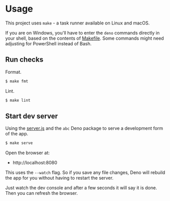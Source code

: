 # Usage

This project uses `make` - a task runner available on Linux and macOS.

If you are on Windows, you'll have to enter the `deno` commands directly in your shell, based on the contents of [Makefile](/Makefile). Some commands might need adjusting for PowerShell instead of Bash.


## Run checks

Format.

```sh
$ make fmt
```

Lint.

```sh
$ make lint
```


## Start dev server

Using the [server.js](/server.js) and the `abc` Deno package to serve a development form of the app.

```sh
$ make serve
```

Open the browser at:

- http://localhost:8080

This uses the `--watch` flag. So if you save any file changes, Deno will rebuild the app for you without having to restart the server.

Just watch the dev console and after a few seconds it will say it is done. Then you can refresh the browser.
